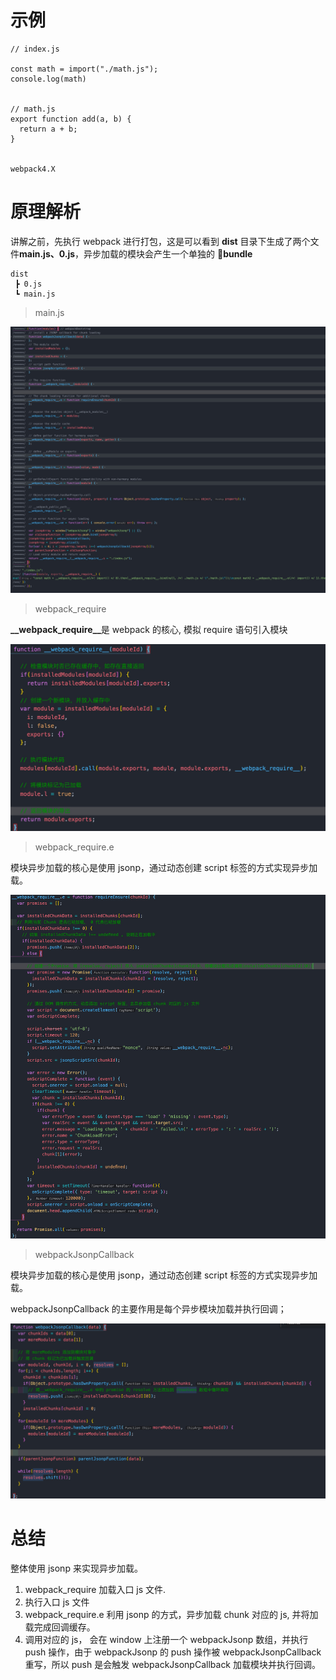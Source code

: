 # 示例

```
// index.js

const math = import("./math.js");
console.log(math)


// math.js
export function add(a, b) {
  return a + b;
}


webpack4.X

```

# 原理解析

讲解之前，先执行 webpack 进行打包，这是可以看到 <b>dist</b> 目录下生成了两个文件<b>main.js、0.js</b>，异步加载的模块会产生一个单独的 <b>bundle</b>

```
dist
 ┣ 0.js
 ┗ main.js
```

> main.js

<img  src="./images/1634643413290.jpg" >

> webpack_require

<b>\_\_webpack_require\_\_</b>是 webpack 的核心, 模拟 require 语句引入模块

<img  src="./images/1634644280725.jpg" >

> webpack_require.e

模块异步加载的核心是使用 jsonp，通过动态创建 script 标签的方式实现异步加载。

<img  src="./images/1634645655438.jpg" >

> webpackJsonpCallback

模块异步加载的核心是使用 jsonp，通过动态创建 script 标签的方式实现异步加载。

webpackJsonpCallback 的主要作用是每个异步模块加载并执行回调；

<img  src="./images/1634646430806.jpg" >

# 总结

整体使用 jsonp 来实现异步加载。

1. webpack_require 加载入口 js 文件.
2. 执行入口 js 文件
3. webpack_require.e 利用 jsonp 的方式，异步加载 chunk 对应的 js, 并将加载完成回调缓存。
4. 调用对应的 js， 会在 window 上注册一个 webpackJsonp 数组，并执行 push 操作，由于 webpackJsonp 的 push 操作被 webpackJsonpCallback 重写，所以 push 是会触发 webpackJsonpCallback 加载模块并执行回调。
